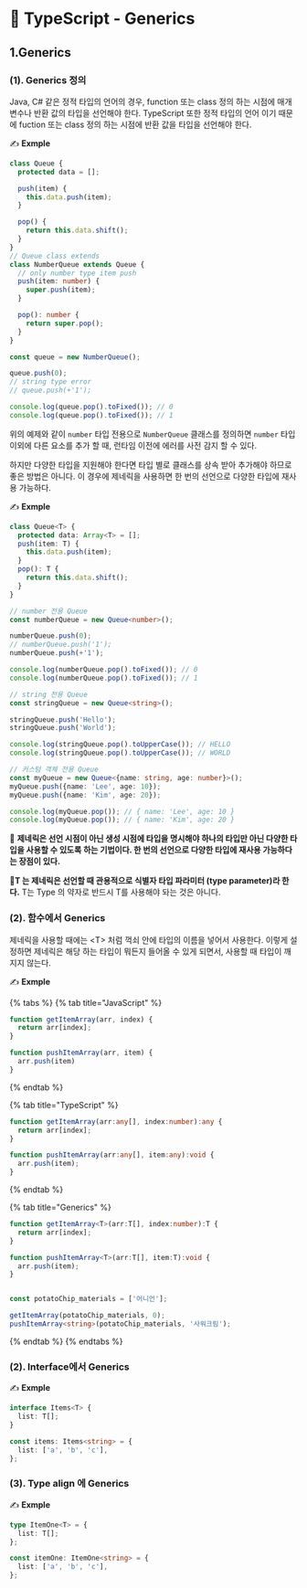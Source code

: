 # 📄 TypeScript - Generics

## 1.Generics

### \(1\). Generics 정의

Java, C\# 같은 정적 타입의 언어의 경우, function 또는 class 정의 하는 시점에 매개변수나 반환 값의 타입을 선언해야 한다. TypeScript 또한 정적 타입의 언어 이기 때문에 fuction 또는 class 정의 하는 시점에 반환 값을 타입을 선언해야 한다.

✍ **Exmple**

```typescript
class Queue {
  protected data = [];

  push(item) {
    this.data.push(item);
  }

  pop() {
    return this.data.shift();
  }
}
// Queue class extends 
class NumberQueue extends Queue {
  // only number type item push
  push(item: number) {
    super.push(item);
  }

  pop(): number {
    return super.pop();
  }
}

const queue = new NumberQueue();

queue.push(0);
// string type error
// queue.push(+'1'); 

console.log(queue.pop().toFixed()); // 0
console.log(queue.pop().toFixed()); // 1
```

위의 예제와 같이 `number` 타입 전용으로 `NumberQueue` 클래스를 정의하면 `number` 타입  이외에 다른 요소를 추가 할 때, 런타임 이전에 에러를 사전 감지 할 수 있다. 

하지만 다양한 타입을 지원해야 한다면 타입 별로 클래스를 상속 받아 추가해야 하므로 좋은 방법은 아니다. 이 경우에 제네릭을 사용하면 한 번의 선언으로 다양한 타입에 재사용 가능하다.

✍ **Exmple**

```typescript
class Queue<T> {
  protected data: Array<T> = [];
  push(item: T) {
    this.data.push(item);
  }
  pop(): T {
    return this.data.shift();
  }
}

// number 전용 Queue
const numberQueue = new Queue<number>();

numberQueue.push(0);
// numberQueue.push('1'); 
numberQueue.push(+'1');   

console.log(numberQueue.pop().toFixed()); // 0
console.log(numberQueue.pop().toFixed()); // 1

// string 전용 Queue
const stringQueue = new Queue<string>();

stringQueue.push('Hello');
stringQueue.push('World');

console.log(stringQueue.pop().toUpperCase()); // HELLO
console.log(stringQueue.pop().toUpperCase()); // WORLD

// 커스텀 객체 전용 Queue
const myQueue = new Queue<{name: string, age: number}>();
myQueue.push({name: 'Lee', age: 10});
myQueue.push({name: 'Kim', age: 20});

console.log(myQueue.pop()); // { name: 'Lee', age: 10 }
console.log(myQueue.pop()); // { name: 'Kim', age: 20 }
```

🤚 **제네릭은 선언 시점이 아닌 생성 시점에 타입을 명시해야 하나의 타입만 아닌 다양한 타입을 사용할 수 있도록 하는 기법이다. 한 번의 선언으로 다양한 타입에 재사용 가능하다는 장점이 있다.**

🤚**T 는 제네릭은 선언할 때  관용적으로 식별자 타입 파라미터 \(type  parameter\)라 한다.** T는 Type 의 약자로 반드시 T를 사용해야 돠는 것은 아니다.



### \(2\). 함수에서 Generics

제네릭을 사용할 때에는 &lt;T&gt; 처럼 꺽쇠 안에 타입의 이름을 넣어서 사용한다. 이렇게 설정하면 제네릭은 해당 하는 타입이 뭐든지 들어올 수 있게 되면서, 사용할 때 타입이 깨지지 않는다.

✍ **Exmple**

{% tabs %}
{% tab title="JavaScript" %}
```typescript
function getItemArray(arr, index) {
  return arr[index];
}

function pushItemArray(arr, item) {
  arr.push(item)
}
```
{% endtab %}

{% tab title="TypeScript" %}
```typescript
function getItemArray(arr:any[], index:number):any {
  return arr[index];
}

function pushItemArray(arr:any[], item:any):void {
  arr.push(item);
}
```
{% endtab %}

{% tab title="Generics" %}
```typescript
function getItemArray<T>(arr:T[], index:number):T {
  return arr[index];
}

function pushItemArray<T>(arr:T[], item:T):void {
  arr.push(item);
}


const potatoChip_materials = ['어니언'];

getItemArray(potatoChip_materials, 0);
pushItemArray<string>(potatoChip_materials, '사워크림');


```
{% endtab %}
{% endtabs %}



### \(2\). Interface에서 Generics

✍ **Exmple**

```typescript
interface Items<T> {
  list: T[];
}

const items: Items<string> = {
  list: ['a', 'b', 'c'],
};

```

### \(3\). Type align 에 Generics

✍ **Exmple**

```typescript
type ItemOne<T> = {
  list: T[];
};

const itemOne: ItemOne<string> = {
  list: ['a', 'b', 'c'],
};
```



